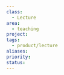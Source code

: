 ```yaml
---
class:
  - Lecture
area:
  - teaching
project: 
tags:
  - product/lecture
aliases: 
priority: 
status:
---
```

